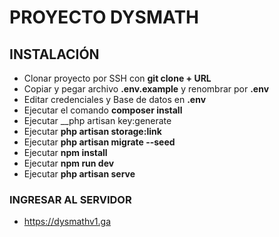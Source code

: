 # PROYECTO DYSMATH 
## INSTALACIÓN
- Clonar proyecto por SSH con __git clone + URL__
- Copiar y pegar archivo __.env.example__ y renombrar por __.env__
- Editar credenciales y Base de datos en __.env__ 
- Ejecutar el comando __composer install__
- Ejecutar __php artisan key:generate
- Ejecutar __php artisan storage:link__
- Ejecutar __php artisan migrate --seed__
- Ejecutar __npm install__
- Ejecutar __npm run dev__
- Ejecutar __php artisan serve__

### INGRESAR AL SERVIDOR
- https://dysmathv1.ga


